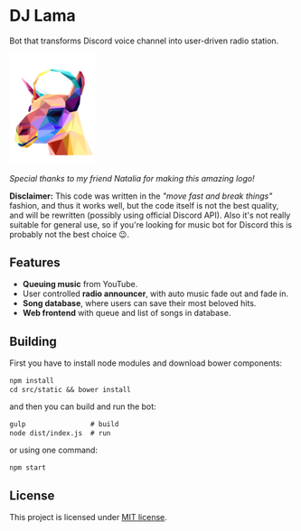 # DJ Lama
Bot that transforms Discord voice channel into user-driven radio station.

<img src="https://raw.githubusercontent.com/Deseteral/dj-lama-legacy/master/res/logo.png" width="30%" height="30%">

*Special thanks to my friend Natalia for making this amazing logo!*

**Disclaimer:** This code was written in the *"move fast and break things"*
fashion, and thus it works well, but the code itself is not the best quality,
and will be rewritten (possibly using official Discord API). Also it's not
really suitable for general use, so if you're looking for music bot for Discord
this is probably not the best choice :wink:.

## Features
* **Queuing music** from YouTube.
* User controlled **radio announcer**, with auto music fade out and fade in.
* **Song database**, where users can save their most beloved hits.
* **Web frontend** with queue and list of songs in database.

## Building
First you have to install node modules and download bower components:
```
npm install
cd src/static && bower install
```

and then you can build and run the bot:
```
gulp                # build
node dist/index.js  # run
```
or using one command:
```
npm start
```

## License
This project is licensed under [MIT license](LICENSE).
